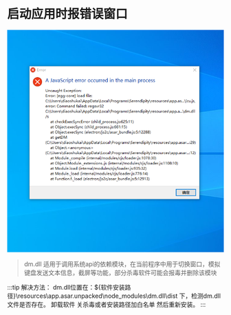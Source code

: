 # 启动应用时报错误窗口
![](../image/launch_error.png)

> dm.dll 适用于调用系统api的依赖模块，在当前程序中用于切换窗口，模拟键盘发送文本信息，截屏等功能，部分杀毒软件可能会报毒并删除该模块

:::tip 解决方法：
dm.dll位置在：${软件安装路径}\resources\app.asar.unpacked\node_modules\dm.dll\dist 下，检测dm.dll文件是否存在。 卸载软件 关杀毒或者安装路径加白名单  然后重新安装。 :::